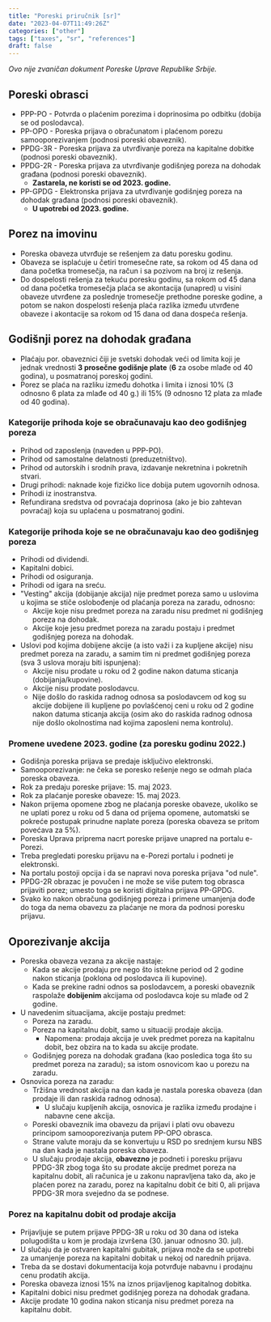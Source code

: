 ```yaml
---
title: "Poreski priručnik [sr]"
date: "2023-04-07T11:49:26Z"
categories: ["other"]
tags: ["taxes", "sr", "references"]
draft: false
---
```


_Ovo nije zvaničan dokument Poreske Uprave Republike Srbije._

## Poreski obrasci

- PPP-PO - Potvrda o plaćenim porezima i doprinosima po odbitku (dobija se od poslodavca).
- PP-OPO - Poreska prijava o obračunatom i plaćenom porezu samooporezivanjem (podnosi poreski obaveznik).
- PPDG-3R - Poreska prijava za utvrđivanje poreza na kapitalne dobitke (podnosi poreski obaveznik).
- PPDG-2R - Poreska prijava za utvrđivanje godišnjeg poreza na dohodak građana (podnosi poreski obaveznik).
  - **Zastarela, ne koristi se od 2023. godine.**
- PP-GPDG - Elektronska prijava za utvrđivanje godišnjeg poreza na dohodak građana (podnosi poreski obaveznik).
  - **U upotrebi od 2023. godine.**

## Porez na imovinu

- Poreska obaveza utvrđuje se rešenjem za datu poresku godinu.
- Obaveza se isplaćuje u četiri tromesečne rate, sa rokom od 45 dana od dana početka tromesečja, na račun i sa pozivom
  na broj iz rešenja.
- Do dospelosti rešenja za tekuću poresku godinu, sa rokom od 45 dana od dana početka tromesečja plaća se akontacija
  (unapred) u visini obaveze utvrđene za poslednje tromesečje prethodne poreske godine, a potom se nakon dospelosti
  rešenja plaća razlika između utvrđene obaveze i akontacije sa rokom od 15 dana od dana dospeća rešenja.

## Godišnji porez na dohodak građana

- Plaćaju por. obaveznici čiji je svetski dohodak veći od limita koji je jednak vrednosti **3 prosečne godišnje plate**
  (**6** za osobe mlađe od 40 godina), u posmatranoj poreskoj godini.
- Porez se plaća na razliku između dohotka i limita i iznosi 10% (3 odnosno 6 plata za mlađe od 40 g.) ili 15%
  (9 odnosno 12 plata za mlađe od 40 godina).

### Kategorije prihoda koje se obračunavaju kao deo godišnjeg poreza

- Prihod od zaposlenja (naveden u PPP-PO).
- Prihod od samostalne delatnosti (preduzetništvo).
- Prihod od autorskih i srodnih prava, izdavanje nekretnina i pokretnih stvari.
- Drugi prihodi: naknade koje fizičko lice dobija putem ugovornih odnosa.
- Prihodi iz inostranstva.
- Refundirana sredstva od povraćaja doprinosa (ako je bio zahtevan povraćaj) koja su uplaćena u posmatranoj godini.

### Kategorije prihoda koje se ne obračunavaju kao deo godišnjeg poreza

- Prihodi od dividendi.
- Kapitalni dobici.
- Prihodi od osiguranja.
- Prihodi od igara na sreću.
- "Vesting" akcija (dobijanje akcija) nije predmet poreza samo u uslovima u kojima se stiče oslobođenje od plaćanja
  poreza na zaradu, odnosno:
  - Akcije koje nisu predmet poreza na zaradu nisu predmet ni godišnjeg poreza na dohodak.
  - Akcije koje jesu predmet poreza na zaradu postaju i predmet godišnjeg poreza na dohodak.
- Uslovi pod kojima dobijene akcije (a isto važi i za kupljene akcije) nisu predmet poreza na zaradu, a samim tim ni
  predmet godišnjeg poreza (sva 3 uslova moraju biti ispunjena):
  - Akcije nisu prodate u roku od 2 godine nakon datuma sticanja (dobijanja/kupovine).
  - Akcije nisu prodate poslodavcu.
  - Nije došlo do raskida radnog odnosa sa poslodavcem od kog su akcije dobijene ili kupljene po povlašćenoj ceni u
    roku od 2 godine nakon datuma sticanja akcija (osim ako do raskida radnog odnosa nije došlo okolnostima nad kojima
    zaposleni nema kontrolu).

### Promene uvedene 2023. godine (za poresku godinu 2022.)

- Godišnja poreska prijava se predaje isključivo elektronski.
- Samooporezivanje: ne čeka se poresko rešenje nego se odmah plaća poreska obaveza.
- Rok za predaju poreske prijave: 15. maj 2023.
- Rok za plaćanje poreske obaveze: 15. maj 2023.
- Nakon prijema opomene zbog ne plaćanja poreske obaveze, ukoliko se ne uplati porez u roku od 5 dana od prijema
  opomene, automatski se pokreće postupak prinudne naplate poreza (poreska obaveza se pritom povećava za 5%).
- Poreska Uprava priprema nacrt poreske prijave unapred na portalu e-Porezi.
- Treba pregledati poresku prijavu na e-Porezi portalu i podneti je elektronski.
- Na portalu postoji opcija i da se napravi nova poreska prijava "od nule".
- PPDG-2R obrazac je povučen i ne može se više putem tog obrasca prijaviti porez; umesto toga se koristi digitalna
  prijava PP-GPDG.
- Svako ko nakon obračuna godišnjeg poreza i primene umanjenja dođe do toga da nema obavezu za plaćanje ne mora
  da podnosi poresku prijavu.

## Oporezivanje akcija

- Poreska obaveza vezana za akcije nastaje:
  - Kada se akcije prodaju pre nego što istekne period od 2 godine nakon sticanja (poklona od poslodavca ili kupovine).
  - Kada se prekine radni odnos sa poslodavcem, a poreski obaveznik raspolaže **dobijenim** akcijama od poslodavca koje
    su mlađe od 2 godine.
- U navedenim situacijama, akcije postaju predmet:
  - Poreza na zaradu.
  - Poreza na kapitalnu dobit, samo u situaciji prodaje akcija.
    - Napomena: prodaja akcija je uvek predmet poreza na kapitalnu dobit, bez obzira na to kada su akcije prodate.
  - Godišnjeg poreza na dohodak građana (kao posledica toga što su predmet poreza na zaradu); sa istom osnovicom kao u
    porezu na zaradu.
- Osnovica poreza na zaradu:
  - Tržišna vrednost akcija na dan kada je nastala poreska obaveza (dan prodaje ili dan raskida radnog odnosa).
    - U slučaju kupljenih akcija, osnovica je razlika između prodajne i nabavne cene akcija.
  - Poreski obaveznik ima obavezu da prijavi i plati ovu obavezu principom samooporezivanja putem PP-OPO obrasca.
  - Strane valute moraju da se konvertuju u RSD po srednjem kursu NBS na dan kada je nastala poreska obaveza.
  - U slučaju prodaje akcija, **obavezno** je podneti i poresku prijavu PPDG-3R zbog toga što su prodate akcije predmet
    poreza na kapitalnu dobit, ali računica je u zakonu napravljena tako da, ako je plaćen porez na zaradu, porez na
    kapitalnu dobit će biti 0, ali prijava PPDG-3R mora svejedno da se podnese.

### Porez na kapitalnu dobit od prodaje akcija

- Prijavljuje se putem prijave PPDG-3R u roku od 30 dana od isteka polugodišta u kom je prodaja izvršena
  (30. januar odnosno 30. jul).
- U slučaju da je ostvaren kapitalni gubitak, prijava može da se upotrebi za umanjenje poreza na kapitalni dobitak u
  nekoj od narednih prijava.
- Treba da se dostavi dokumentacija koja potvrđuje nabavnu i prodajnu cenu prodatih akcija.
- Poreska obaveza iznosi 15% na iznos prijavljenog kapitalnog dobitka.
- Kapitalni dobici nisu predmet godišnjeg poreza na dohodak građana.
- Akcije prodate 10 godina nakon sticanja nisu predmet poreza na kapitalnu dobit.
